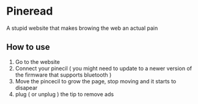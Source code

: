 # Pineread
A stupid website that makes browing the web an actual pain
## How to use
1. Go to the website
2. Connect your pinecil ( you might need to update to a newer version of the firmware that supports bluetooth )
3. Move the pincecil to grow the page, stop moving and it starts to disapear
4. plug ( or unplug ) the tip to remove ads